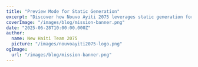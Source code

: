 ```yaml
---
title: "Preview Mode for Static Generation"
excerpt: "Discover how Nouvo Ayiti 2075 leverages static generation for a robust and fast blog experience, ensuring our message of hope reaches everyone efficiently."
coverImage: "/images/blog/mission-banner.png"
date: "2025-06-28T10:00:00.000Z"
author:
  name: New Haiti Team 2075
  picture: "/images/nouvoayiti2075-logo.png"
ogImage:
  url: "/images/blog/mission-banner.png"
---
```

